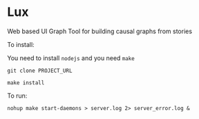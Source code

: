 # Lux
Web based UI Graph Tool for building causal graphs from stories

To install:

You need to install `nodejs` and you need `make`

    git clone PROJECT_URL
    
    make install

To run:

    nohup make start-daemons > server.log 2> server_error.log &

